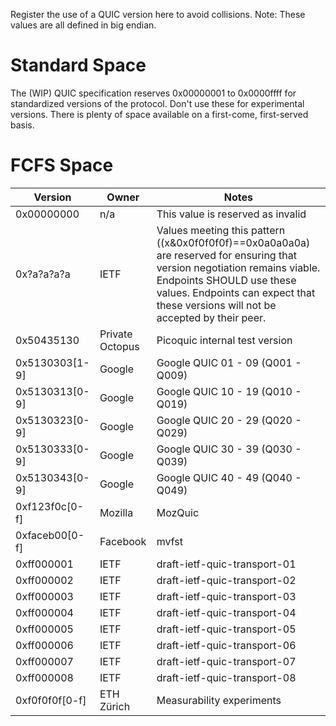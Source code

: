 Register the use of a QUIC version here to avoid collisions. Note: These values are all defined in big endian.

# Standard Space

The (WIP) QUIC specification reserves 0x00000001 to 0x0000ffff for standardized versions of the protocol. Don't use these for experimental versions. There is plenty of space available on a first-come, first-served basis.

# FCFS Space

| Version | Owner | Notes |
|---------|-------|-------|
| 0x00000000 | n/a | This value is reserved as invalid |
| 0x?a?a?a?a | IETF | Values meeting this pattern ((x&0x0f0f0f0f)==0x0a0a0a0a) are reserved for ensuring that version negotiation remains viable.  Endpoints SHOULD use these values.  Endpoints can expect that these versions will not be accepted by their peer. |
| 0x50435130     | Private Octopus | Picoquic internal test version | 
| 0x5130303[1-9] | Google | Google QUIC 01 - 09 (Q001 - Q009) |
| 0x5130313[0-9] | Google | Google QUIC 10 - 19 (Q010 - Q019) |
| 0x5130323[0-9] | Google | Google QUIC 20 - 29 (Q020 - Q029) |
| 0x5130333[0-9] | Google | Google QUIC 30 - 39 (Q030 - Q039) |
| 0x5130343[0-9] | Google | Google QUIC 40 - 49 (Q040 - Q049) |
| 0xf123f0c[0-f] | Mozilla | MozQuic |
| 0xfaceb00[0-f] | Facebook | mvfst |
| 0xff000001 | IETF | draft-ietf-quic-transport-01 |
| 0xff000002 | IETF | draft-ietf-quic-transport-02 |
| 0xff000003 | IETF | draft-ietf-quic-transport-03 |
| 0xff000004 | IETF | draft-ietf-quic-transport-04 |
| 0xff000005 | IETF | draft-ietf-quic-transport-05 |
| 0xff000006 | IETF | draft-ietf-quic-transport-06 |
| 0xff000007 | IETF | draft-ietf-quic-transport-07 |
| 0xff000008 | IETF | draft-ietf-quic-transport-08 |
| 0xf0f0f0f[0-f] | ETH Zürich | Measurability experiments |